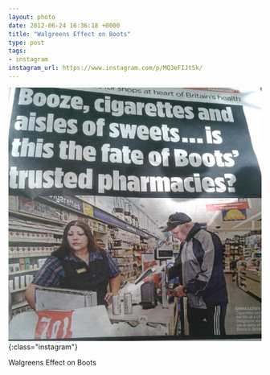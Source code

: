 ```yaml
---
layout: photo
date: 2012-06-24 16:36:18 +0000
title: "Walgreens Effect on Boots"
type: post
tags:
- instagram
instagram_url: https://www.instagram.com/p/MQ3eFIJt5k/
---
```


![Instagram - MQ3eFIJt5k](/img/MQ3eFIJt5k.jpg){:class="instagram"}

Walgreens Effect on Boots
